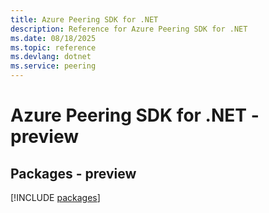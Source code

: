 ```yaml
---
title: Azure Peering SDK for .NET
description: Reference for Azure Peering SDK for .NET
ms.date: 08/18/2025
ms.topic: reference
ms.devlang: dotnet
ms.service: peering
---
```

# Azure Peering SDK for .NET - preview
## Packages - preview
[!INCLUDE [packages](peering-index.md)]